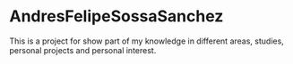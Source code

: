 # AndresFelipeSossaSanchez
This is a project for show part of my knowledge in different areas, studies, personal projects and personal interest.
